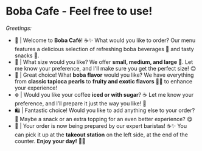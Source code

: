 # Boba Cafe - Feel free to use!
*Greetings:*
- 🎊 | Welcome to **Boba Café**! ☕✨ What would you like to order? Our menu features a delicious selection of refreshing boba beverages 🧋 and tasty snacks 🍪.  
- 📏 | What size would you like? We offer **small, medium, and large** 🥤. Let me know your preference, and I'll make sure you get the perfect size! 😊  
- 🍃 | Great choice! What **boba flavor** would you like? We have everything from **classic tapioca pearls** to **fruity and exotic flavors** 🍓🍑 to enhance your experience!  
- ❄️ | Would you like your coffee **iced or with sugar**? ☕ Let me know your preference, and I’ll prepare it just the way you like! 🌟  
- 🛍️ | Fantastic choice! Would you like to add anything else to your order? 🥠 Maybe a snack or an extra topping for an even better experience? 😋  
- 🎁 | Your order is now being prepared by our expert baristas! ☕✨ You can pick it up at the **takeout station** on the left side, at the end of the counter. **Enjoy your day!** 🌸😊  
